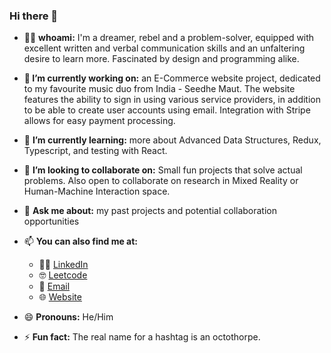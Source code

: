 
### Hi there 👋


- 🚶‍♂️ **whoami:** I'm a dreamer, rebel and a problem-solver, equipped with excellent written and verbal communication skills and an unfaltering desire to learn more. Fascinated by design and programming alike.

- **🔭 I’m currently working on:** an E-Commerce website project, dedicated to my favourite music duo from India - Seedhe Maut. The website features the ability to sign in using various service providers, in addition to be able to create user accounts using email. Integration with Stripe allows for easy payment processing.

- 🌱 **I’m currently learning:** more about Advanced Data Structures, Redux, Typescript, and testing with React.

- 👯 **I’m looking to collaborate on:** Small fun projects that solve actual problems. Also open to collaborate on research in Mixed Reality or Human-Machine Interaction space.   

- 💬 **Ask me about:** my past projects and potential collaboration opportunities
- 📫 **You can also find me at:** 

	- 👨‍💻 [LinkedIn](https://www.linkedin.com/in/arslaanamar/)
	- 🤓 [Leetcode](https://leetcode.com/a2zarslaan/)
	- 📧 [Email](mailto:amar.arslaan@gmail.com?subject=Hello%20from%20Github)
	- 🌐 [Website](https://reminiscent-dirigible-726.notion.site/Amar-Zia-Arslaan-0a4d6caca8c044359c8638719f27ecf5)
 
- 😄 **Pronouns:** He/Him

- ⚡ **Fun fact:** The real name for a hashtag is an octothorpe.
